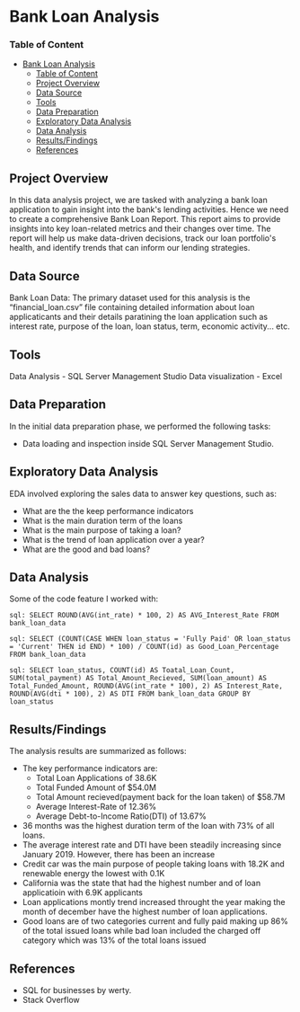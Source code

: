 # Bank Loan Analysis
### Table of Content
- [Bank Loan Analysis](#bank-loan-analysis)
    - [Table of Content](#table-of-content)
  - [Project Overview](#project-overview)
  - [Data Source](#data-source)
  - [Tools](#tools)
  - [Data Preparation](#data-preparation)
  - [Exploratory Data Analysis](#exploratory-data-analysis)
  - [Data Analysis](#data-analysis)
  - [Results/Findings](#resultsfindings)
  - [References](#references)

## Project Overview
In this data analysis project, we  are tasked with analyzing a bank loan application to gain insight into the bank's lending activities. Hence we need to create a comprehensive Bank Loan Report. This report aims to provide insights into key loan-related metrics and their changes over time. The report will help us make data-driven decisions, track our loan portfolio's health, and identify trends that can inform our lending strategies.


## Data Source
Bank Loan Data: The primary dataset used for this analysis is the “financial_loan.csv” file containing detailed information about loan applicaticants and their details paratining the loan application such as interest rate, purpose of the loan, loan status, term, economic activity... etc.

## Tools
Data Analysis - SQL Server Management Studio
Data visualization - Excel

## Data Preparation
In the initial data preparation phase, we performed the following tasks:
 - Data loading and inspection inside SQL Server Management Studio.

## Exploratory Data Analysis
EDA involved exploring the sales data to answer key questions, such as:
 - What are the the keep performance indicators
 - What is the main duration term of the loans
 - What is the main purpose of taking a loan?
 - What is the trend of loan application over a year?
 - What are the good and bad loans?


## Data Analysis
Some of the code feature I worked with:

``sql:
SELECT ROUND(AVG(int_rate) * 100, 2) AS AVG_Interest_Rate FROM bank_loan_data
``

``sql:
SELECT
	(COUNT(CASE WHEN loan_status = 'Fully Paid' OR loan_status = 'Current' THEN id END) * 100)
	/
	COUNT(id) as Good_Loan_Percentage
FROM bank_loan_data
``

``sql:
SELECT
	loan_status,
	COUNT(id) AS Toatal_Loan_Count,
	SUM(total_payment) AS Total_Amount_Recieved,
	SUM(loan_amount) AS Total_Funded_Amount,
	ROUND(AVG(int_rate * 100), 2) AS Interest_Rate,
	ROUND(AVG(dti * 100), 2) AS DTI
FROM bank_loan_data
GROUP BY loan_status
``
  
## Results/Findings
The analysis results are summarized as follows:
 - The key performance indicators are:
   - Total Loan Applications of 38.6K
   - Total Funded Amount of $54.0M
   - Total Amount recieved(payment back for the loan taken) of $58.7M
   - Average Interest-Rate of 12.36%
   - Average Debt-to-Income Ratio(DTI) of 13.67%
 - 36 months was the highest duration term of the loan with 73% of all loans.
 - The average interest rate and DTI have been steadily increasing since January 2019. However, there has been an increase 
 - Credit car was the main purpose of people taking loans with 18.2K and renewable energy the lowest with 0.1K
 - California was the state that had the highest number and of loan applicatioin with 6.9K applicants
 - Loan applications montly trend increased throught the year making the month of december have the highest number of loan applications.
 - Good loans are of two categories current and fully paid making up 86% of the total issued loans while bad loan included the charged off category which was 13% of the total loans issued
  
## References
 - SQL for businesses by werty.
 - Stack Overflow

